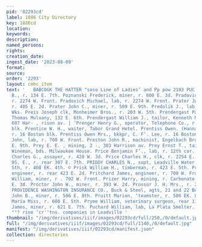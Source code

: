 ```yaml
---
pid: '02293cd'
label: 1886 City Directory
key: 1886cd
location: 
keywords: 
description: 
named_persons: 
rights: 
creation_date: 
ingest_date: '2023-08-09'
format: 
source: 
order: '2293'
layout: cmhc_item
text: '   BABCOGK THE HATTER "soso Line of Ladies’ and Pp pow 2183 PUC  Powers Thomas
  B., r. 134 E. 7th. Poznanski Frederick, miner, r. 600 E. 3d. Pradovich John, lab,
  r. 2274 W. Front. Pradovich Michael, lab, r. 2274 W. Front. Prater John, miner,
  r. 405 E. 2d. Prater John C., miner, r. 509 E. 9th. Predolik J., lab, Harrison Red.
  Wks. Preis Joseph clk, Monheimer Bros., r. 203 W. 5th. Prendergast Patrick, barkpr,
  Thomas Mulvany, 132 E. 6th. Prendergast William J., tailor, Kenneth Matheson, r.
  607 Har- , rison av. | ‘Prenger Henry G., operator, Telephone Co., r. 6 Chicago
  blk. Prentice W. H., waiter, Tabor Grand Hotel. Prentiss Owen. (Hanna & Prentiss,)
  r. 16 Boston blk. Prentiss Owen Mrs., bkkpr, C. F’. Lee, r. 16 Boston blk. Prest
  John, lab, r. 700 W. Front. Preston John R., machinist, Engelbach Bros., r. 117
  E. 9th. Prey E. E. , mining, 2 -, 303 Harrison av. Prey Ernst T., tailor, W. C.
  Wineman, bds. Milwaukee House. Price Benjamin F’., lab, r. 12th cor. Ash. Price
  Charles G., assayer, r. 428 W. 3d. Price Charles H., clk, r. 2254 E. 4th. Price
  8S. E., r. rear 307 E. 7th. PRIDDY CHARLES N., supt, Leadville Water Co., 121 E.
  Sth, r. 408 EK. 4th. © Prisk William H., timberman, r. 423 E. 5th. Pritchard George,
  engineer, r. rear 423 E. 2d. Pritchard James, engineer, r. 700 W. Front. Pritchard
  William, miner, r . 702 W. Front. Prizer Harry, mining, r. Carbonate Hill, head
  E. 3d. Proctor John W., miner, r. 393 W. 2d. Prossor J. H. Mrs., r. 227 E. 8th.
  PROVIDENCE WASHINGTON INSURANCE CO., Buck & Steel, agts, 21 and 22 Boston blk. Pruitt
  John B., miner, r. 506 E. 8th. Pruitt Marion, ‘teamster, r. 506 EK. 8th. Prussen
  Maria Miss, r. 600 E. 5th. Pryme William, veterinary surgeon, rear 113 E. 5th. Pryor
  James, miner, r. 621 E. 7th. Puchard William, lab, La Plata Smelter.  BUGK & STEEL,
  °°? rine ‘cr''tns. companies in Leadville '
thumbnail: "/img/derivatives/iiif/images/02293cd/full/250,/0/default.jpg"
full: "/img/derivatives/iiif/images/02293cd/full/1140,/0/default.jpg"
manifest: "/img/derivatives/iiif/02293cd/manifest.json"
collection: directories
---
```

